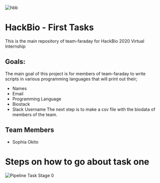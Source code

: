 ![hbb](https://user-images.githubusercontent.com/63434504/89467925-650dd080-d76e-11ea-9103-9ece106df499.jpg)
# HackBio - First Tasks
This is the main repository of team-faraday for HackBio 2020 Virtual Internship
## Goals:
The main goal of this project is for members of team-faraday to write scripts in various programming languages that will print out their;
* Names
* Email
* Programming Language
* Biostack
* Slack Username
The next step is to make a csv file with the biodata of members of the team.
## Team Members
* Sophia Okito

# Steps on how to go about task one

![Pipeline Task Stage 0](https://user-images.githubusercontent.com/63434504/89200450-f252f880-d5a7-11ea-8a61-96cfe580bf42.jpg)
